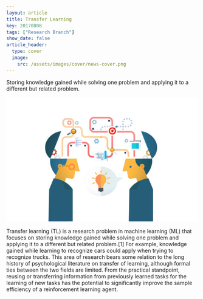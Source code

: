 ```yaml
---
layout: article
title: Transfer Learning
key: 20170808
tags: ["Research Branch"]
show_date: false
article_header:
  type: cover
  image:
    src: /assets/images/cover/news-cover.png
---
```


Storing knowledge gained while solving one problem and applying it to a different but related problem.

![transfer](/assets/images/transfer1.jpg)

<!--more-->

Transfer learning (TL) is a research problem in machine learning (ML) that focuses on storing knowledge gained while solving one problem and applying it to a different but related problem.[1] For example, knowledge gained while learning to recognize cars could apply when trying to recognize trucks. This area of research bears some relation to the long history of psychological literature on transfer of learning, although formal ties between the two fields are limited. From the practical standpoint, reusing or transferring information from previously learned tasks for the learning of new tasks has the potential to significantly improve the sample efficiency of a reinforcement learning agent.


